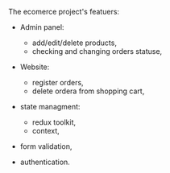 The ecomerce project's featuers:

- Admin panel:
     - add/edit/delete products,
     - checking and changing orders statuse,

- Website: 
     - register orders,
     - delete ordera from shopping cart,

- state managment: 
     - redux toolkit,
     - context,

- form validation,
- authentication.




